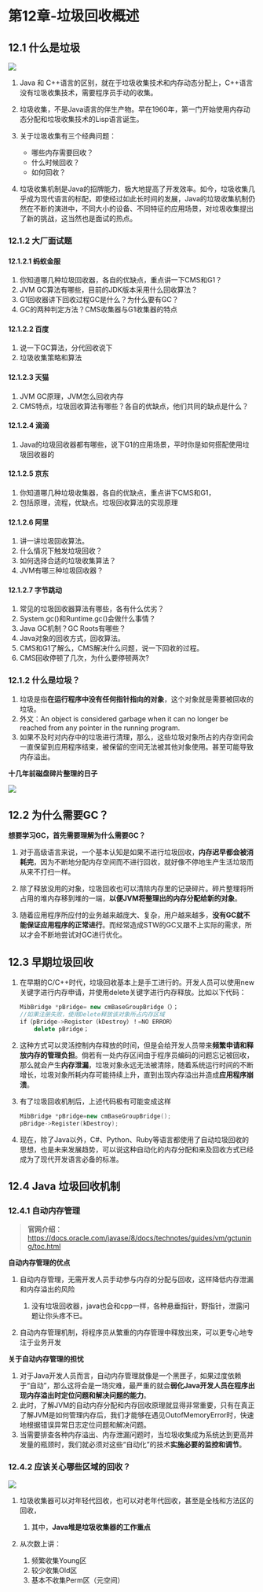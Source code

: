 第12章-垃圾回收概述
=============

## 12.1 什么是垃圾

<img src="../image/chapter12/0001.png">

1. Java 和 C++语言的区别，就在于垃圾收集技术和内存动态分配上，C++语言没有垃圾收集技术，需要程序员手动的收集。

2. 垃圾收集，不是Java语言的伴生产物。早在1960年，第一门开始使用内存动态分配和垃圾收集技术的Lisp语言诞生。

3. 关于垃圾收集有三个经典问题：
   
   * 哪些内存需要回收？
   * 什么时候回收？
   * 如何回收？

4. 垃圾收集机制是Java的招牌能力，极大地提高了开发效率。如今，垃圾收集几乎成为现代语言的标配，即使经过如此长时间的发展，Java的垃圾收集机制仍然在不断的演进中，不同大小的设备、不同特征的应用场景，对垃圾收集提出了新的挑战，这当然也是面试的热点。

### 12.1.2 大厂面试题

#### 12.1.2.1 蚂蚁金服

1. 你知道哪几种垃圾回收器，各自的优缺点，重点讲一下CMS和G1？
2. JVM GC算法有哪些，目前的JDK版本采用什么回收算法？
3. G1回收器讲下回收过程GC是什么？为什么要有GC？
4. GC的两种判定方法？CMS收集器与G1收集器的特点

#### 12.1.2.2 百度

1. 说一下GC算法，分代回收说下
2. 垃圾收集策略和算法

#### 12.1.2.3 天猫

1. JVM GC原理，JVM怎么回收内存
2. CMS特点，垃圾回收算法有哪些？各自的优缺点，他们共同的缺点是什么？

#### 12.1.2.4 滴滴

1. Java的垃圾回收器都有哪些，说下G1的应用场景，平时你是如何搭配使用垃圾回收器的

#### 12.1.2.5 京东

1. 你知道哪几种垃圾收集器，各自的优缺点，重点讲下CMS和G1，
2. 包括原理，流程，优缺点。垃圾回收算法的实现原理

#### 12.1.2.6 阿里

1. 讲一讲垃圾回收算法。
2. 什么情况下触发垃圾回收？
3. 如何选择合适的垃圾收集算法？
4. JVM有哪三种垃圾回收器？

#### 12.1.2.7 字节跳动

1. 常见的垃圾回收器算法有哪些，各有什么优劣？
2. System.gc()和Runtime.gc()会做什么事情？
3. Java GC机制？GC Roots有哪些？
4. Java对象的回收方式，回收算法。
5. CMS和G1了解么，CMS解决什么问题，说一下回收的过程。
6. CMS回收停顿了几次，为什么要停顿两次?

### 12.1.2 什么是垃圾？

1. 垃圾是指**在运行程序中没有任何指针指向的对象**，这个对象就是需要被回收的垃圾。
2. 外文：An object is considered garbage when it can no longer be reached from any pointer in the running program.
3. 如果不及时对内存中的垃圾进行清理，那么，这些垃圾对象所占的内存空间会一直保留到应用程序结束，被保留的空间无法被其他对象使用。甚至可能导致内存溢出。

**十几年前磁盘碎片整理的日子**

<img src="../image/chapter12/0002.jpg">

## 12.2 为什么需要GC？

**想要学习GC，首先需要理解为什么需要GC？**

1. 对于高级语言来说，一个基本认知是如果不进行垃圾回收，**内存迟早都会被消耗完**，因为不断地分配内存空间而不进行回收，就好像不停地生产生活垃圾而从来不打扫一样。

2. 除了释放没用的对象，垃圾回收也可以清除内存里的记录碎片。碎片整理将所占用的堆内存移到堆的一端，**以便JVM将整理出的内存分配给新的对象**。

3. 随着应用程序所应付的业务越来越庞大、复杂，用户越来越多，**没有GC就不能保证应用程序的正常进行**。而经常造成STW的GC又跟不上实际的需求，所以才会不断地尝试对GC进行优化。

12.3 早期垃圾回收
--------

1. 在早期的C/C++时代，垃圾回收基本上是手工进行的。开发人员可以使用new关键字进行内存申请，并使用delete关键字进行内存释放。比如以下代码：
   
   ```c++
   MibBridge *pBridge= new cmBaseGroupBridge（）；
   //如果注册失败，使用Delete释放该对象所占内存区域
   if（pBridge->Register（kDestroy）！=NO ERROR）
       delete pBridge；
   ```

2. 这种方式可以灵活控制内存释放的时间，但是会给开发人员带来**频繁申请和释放内存的管理负担**。倘若有一处内存区间由于程序员编码的问题忘记被回收，那么就会产生**内存泄漏**，垃圾对象永远无法被清除，随着系统运行时间的不断增长，垃圾对象所耗内存可能持续上升，直到出现内存溢出并造成**应用程序崩溃**。

3. 有了垃圾回收机制后，上述代码极有可能变成这样
   
   ```c++
   MibBridge *pBridge=new cmBaseGroupBridge(); 
   pBridge->Register(kDestroy);
   ```

4. 现在，除了Java以外，C#、Python、Ruby等语言都使用了自动垃圾回收的思想，也是未来发展趋势，可以说这种自动化的内存分配和来及回收方式已经成为了现代开发语言必备的标准。

## 12.4 Java 垃圾回收机制

### 12.4.1 自动内存管理

> **官网介绍**：https://docs.oracle.com/javase/8/docs/technotes/guides/vm/gctuning/toc.html

**自动内存管理的优点**

1. 自动内存管理，无需开发人员手动参与内存的分配与回收，这样降低内存泄漏和内存溢出的风险
   
   1. 没有垃圾回收器，java也会和cpp一样，各种悬垂指针，野指针，泄露问题让你头疼不已。

2. 自动内存管理机制，将程序员从繁重的内存管理中释放出来，可以更专心地专注于业务开发

**关于自动内存管理的担忧**

1. 对于Java开发人员而言，自动内存管理就像是一个黑匣子，如果过度依赖于“自动”，那么这将会是一场灾难，最严重的就会**弱化Java开发人员在程序出现内存溢出时定位问题和解决问题的能力**。
2. 此时，了解JVM的自动内存分配和内存回收原理就显得非常重要，只有在真正了解JVM是如何管理内存后，我们才能够在遇见OutofMemoryError时，快速地根据错误异常日志定位问题和解决问题。
3. 当需要排查各种内存溢出、内存泄漏问题时，当垃圾收集成为系统达到更高并发量的瓶颈时，我们就必须对这些“自动化”的技术**实施必要的监控和调节**。

### 12.4.2 应该关心哪些区域的回收？

<img src="../image/chapter12/0003.png">

1. 垃圾收集器可以对年轻代回收，也可以对老年代回收，甚至是全栈和方法区的回收，
   
   1. 其中，**Java堆是垃圾收集器的工作重点**

2. 从次数上讲：
   
   1. 频繁收集Young区
   2. 较少收集Old区
   3. 基本不收集Perm区（元空间）